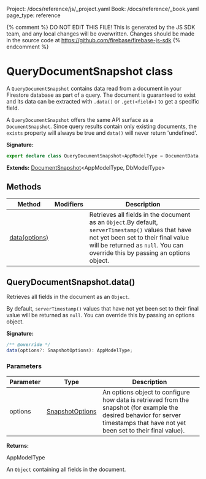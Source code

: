 Project: /docs/reference/js/_project.yaml
Book: /docs/reference/_book.yaml
page_type: reference

{% comment %}
DO NOT EDIT THIS FILE!
This is generated by the JS SDK team, and any local changes will be
overwritten. Changes should be made in the source code at
https://github.com/firebase/firebase-js-sdk
{% endcomment %}

# QueryDocumentSnapshot class
A `QueryDocumentSnapshot` contains data read from a document in your Firestore database as part of a query. The document is guaranteed to exist and its data can be extracted with `.data()` or `.get(<field>)` to get a specific field.

A `QueryDocumentSnapshot` offers the same API surface as a `DocumentSnapshot`<!-- -->. Since query results contain only existing documents, the `exists` property will always be true and `data()` will never return 'undefined'.

<b>Signature:</b>

```typescript
export declare class QueryDocumentSnapshot<AppModelType = DocumentData, DbModelType extends DocumentData = DocumentData> extends DocumentSnapshot<AppModelType, DbModelType> 
```
<b>Extends:</b> [DocumentSnapshot](./firestore_.documentsnapshot.md#documentsnapshot_class)<!-- -->&lt;AppModelType, DbModelType&gt;

## Methods

|  Method | Modifiers | Description |
|  --- | --- | --- |
|  [data(options)](./firestore_.querydocumentsnapshot.md#querydocumentsnapshotdata) |  | Retrieves all fields in the document as an <code>Object</code>.<!-- -->By default, <code>serverTimestamp()</code> values that have not yet been set to their final value will be returned as <code>null</code>. You can override this by passing an options object. |

## QueryDocumentSnapshot.data()

Retrieves all fields in the document as an `Object`<!-- -->.

By default, `serverTimestamp()` values that have not yet been set to their final value will be returned as `null`<!-- -->. You can override this by passing an options object.

<b>Signature:</b>

```typescript
/** @override */
data(options?: SnapshotOptions): AppModelType;
```

### Parameters

|  Parameter | Type | Description |
|  --- | --- | --- |
|  options | [SnapshotOptions](./firestore_.snapshotoptions.md#snapshotoptions_interface) | An options object to configure how data is retrieved from the snapshot (for example the desired behavior for server timestamps that have not yet been set to their final value). |

<b>Returns:</b>

AppModelType

An `Object` containing all fields in the document.

